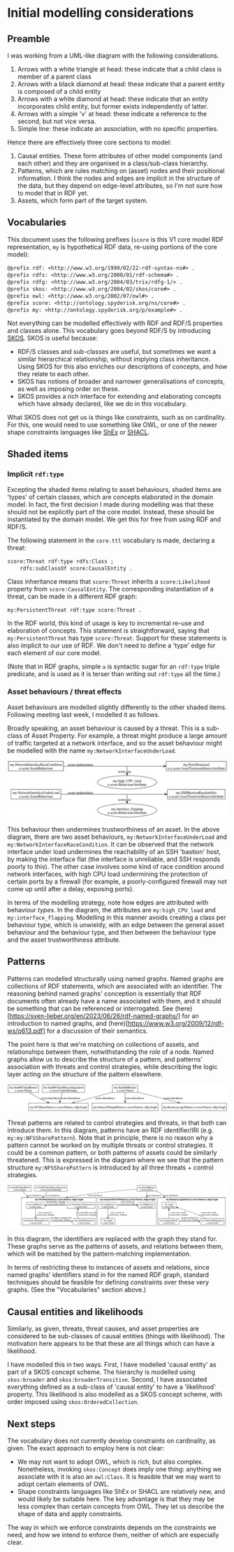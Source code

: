 # Initial modelling considerations

## Preamble

I was working from a UML-like diagram with the following considerations.
1. Arrows with a white triangle at head: these indicate that a child class is member of a parent class
2. Arrows with a black diamond at head: these indicate that a parent entity is composed of a child entity
3. Arrows with a white diamond at head: these indicate that an entity incorporates child entity, but former exists independently of latter.
4. Arrows with a simple 'v' at head: these indicate a reference to the second, but not vice versa.
5. Simple line: these indicate an association, with no specific properties.

Hence there are effectively three core sections to model:
1. Causal entities. These form attributes of other model components (and each other) and they are organised in a class/sub-class hierarchy.
2. Patterns, which are rules matching on (asset) nodes and their positional information. I think the nodes and edges are implicit in the structure of the data, but they depend on edge-level attributes, so I'm not sure how to model that in RDF yet.
3. Assets, which form part of the target system.

## Vocabularies

This document uses the following prefixes (`score` is this V1 core model RDF representation, `my` is hypothetical RDF data, re-using portions of the core model):
```turtle
@prefix rdf: <http://www.w3.org/1999/02/22-rdf-syntax-ns#> .
@prefix rdfs: <http://www.w3.org/2000/01/rdf-schema#> .
@prefix rdfg: <http://www.w3.org/2004/03/trix/rdfg-1/> .
@prefix skos: <http://www.w3.org/2004/02/skos/core#> .
@prefix owl: <http://www.w3.org/2002/07/owl#> .
@prefix score: <http://ontology.spyderisk.org/ns/core#> .
@prefix my: <http://ontology.spyderisk.org/p/example#> .
```

Not everything can be modelled effectively with RDF and RDF/S properties and classes alone. This vocabulary goes beyond RDF/S by introducing [SKOS](https://www.w3.org/2004/02/skos/). SKOS is useful because:
- RDF/S classes and sub-classes are useful, but sometimes we want a similar hierarchical relationship, without implying class inheritance. Using SKOS for this also enriches our descriptions of concepts, and how they relate to each other.
- SKOS has notions of broader and narrower generalisations of concepts, as well as imposing order on these.
- SKOS provides a rich interface for extending and elaborating concepts which have already declared, like we do in this vocabulary.

What SKOS does not get us is things like constraints, such as on cardinality. For this, one would need to use something like OWL, or one of the newer shape constraints languages like [ShEx](https://shex.io/) or [SHACL](https://www.w3.org/TR/shacl/).

## Shaded items

### Implicit `rdf:type`

Excepting the shaded items relating to asset behaviours, shaded items are 'types' of certain classes, which are concepts elaborated in the domain model. In fact, the first decision I made during modelling was that these should not be explicitly part of the core model. Instead, these should be instantiated by the domain model. We get this for free from using RDF and RDF/S.

The following statement in the `core.ttl` vocabulary is made, declaring a threat:
```turtle
score:Threat rdf:type rdfs:Class ;
    rdfs:subClassOf score:CausalEntity .
```
Class inheritance means that `score:Threat` inherits a `score:Likelihood` property from `score:CausalEntity`. The corresponding instantiation of a threat, can be made in a different RDF graph:
```turtle
my:PersistentThreat rdf:type score:Threat .
```
In the RDF world, this kind of usage is key to incremental re-use and elaboration of concepts. This statement is straightforward, saying that `my:PersistentThreat` has type `score:Threat`. Support for these statements is also implicit to our use of RDF. We don't need to define a 'type' edge for each element of our core model. 

(Note that in RDF graphs, simple `a` is syntactic sugar for an `rdf:type` triple predicate, and is used as it is terser than writing out `rdf:type` all the time.)

### Asset behaviours / threat effects

Asset behaviours are modelled slightly differently to the other shaded items. Following meeting last week, I modelled it as follows.

Broadly speaking, an asset behaviour is caused by a threat. This is a sub-class of Asset Property. For example, a threat might produce a large amount of traffic targeted at a network interface, and so the asset behaviour might be modelled with the name `my:NetworkInterfaceUnderLoad`.

![behaviour-attrs](https://raw.githubusercontent.com/Spyderisk/ontopublish/main/ontology/attrs-singleton.svg)

This behaviour then undermines trustworthiness of an asset. In the above diagram, there are two asset behaviours, `my:NetworkInterfaceUnderLoad` and `my:NetworkInterfaceRaceCondition`. It can be observed that the network interface under load undermines the reachability of an SSH 'bastion' host, by making the interface flat (the interface is unreliable, and SSH responds poorly to this). The other case involves some kind of race condition around network interfaces, with high CPU load undermining the protection of certain ports by a firewall (for example, a poorly-configured firewall may not come up until after a delay, exposing ports).

In terms of the modelling strategy, note how edges are attributed with behaviour *types*. In the diagram, the attributes are `my:high_CPU_load` and `my:interface_flapping`. Modelling in this manner avoids creating a class per behaviour type, which is unwieldy, with an edge between the general asset behaviour and the behaviour type, and then between the behaviour type and the asset trustworthiness attribute.

## Patterns

Patterns can modelled structurally using named graphs. Named graphs are collections of RDF statements, which are associated with an identifier. The reasoning behind named graphs' conception is essentially that RDF documents often already have a name associated with them, and it should be something that can be referenced or interrogated. See (here)[https://sven-lieber.org/en/2023/06/26/rdf-named-graphs/] for an introduction to named graphs, and (here)[https://www.w3.org/2009/12/rdf-ws/p613.pdf] for a discussion of their semantics.

The point here is that we're matching on collections of assets, and relationships between them, notwithstanding the *role* of a node. Named graphs allow us to describe the structure of a pattern, and patterns' association with threats and control strategies, while describing the logic layer acting on the structure of the pattern elsewhere.

![pattern-pre](https://raw.githubusercontent.com/Spyderisk/ontopublish/main/ontology/named-graphs.svg)

Threat patterns are related to control strategies and threats, in that both can introduce them. In this diagram, patterns have an RDF identifier/IRI (e.g. `my:my:NFSSharePattern`). Note that in principle, there is no reason why a pattern cannot be worked on by multiple threats or control strategies. It could be a common pattern, or both patterns of assets could be similarly threatened. This is expressed in the diagram where we see that the pattern structure `my:NFSSharePattern` is introduced by all three threats + control strategies.

![pattern-post](https://raw.githubusercontent.com/Spyderisk/ontopublish/main/ontology/named-graphs-replacement.svg)

In this diagram, the identifiers are replaced with the graph they stand for. These graphs serve as the patterns of assets, and relations between them, which will be matched by the pattern-matching implementation. 

In terms of restricting these to instances of assets and relations, since named graphs' identifiers stand in for the named RDF graph, standard techniques should be feasible for defining constraints over these very graphs. (See the "Vocabularies" section above.)

## Causal entities and likelihoods

Similarly, as given, threats, threat causes, and asset properties are considered to be sub-classes of causal entities (things with likelihood). The motivation here appears to be that these are all things which can have a likelihood.

I have modelled this in two ways. First, I have modelled 'causal entity' as part of a SKOS concept scheme. The hierarchy is modelled using `skos:broader` and `skos:broaderTransitive`. Second, I have associated everything defined as a sub-class of 'causal entity' to have a 'likelihood' property. This likelihood is also modelled as a SKOS concept scheme, with order imposed using `skos:OrderedCollection`.

## Next steps

The vocabulary does not currently develop constraints on cardinality, as given. The exact approach to employ here is not clear:
- We may not want to adopt OWL, which is rich, but also complex. Nonetheless, invoking `skos:Concept` does imply one thing: anything we associate with it is also an `owl:Class`. It is feasible that we may want to adopt certain elements of OWL.
- Shape constraints languages like ShEx or SHACL are relatively new, and would likely be suitable here. The key advantage is that they may be less complex than certain concepts from OWL. They let us describe the shape of data and apply constraints.

The way in which we enforce constraints depends on the constraints we need, and how we intend to enforce them, neither of which are especially clear.
